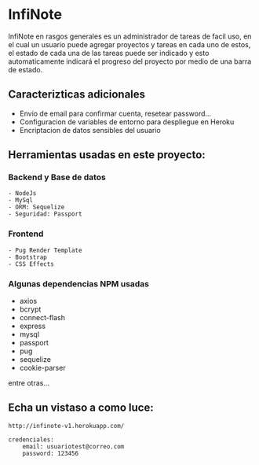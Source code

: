# InfiNote

InfiNote en rasgos generales es un administrador de tareas de facil uso, en el cual un usuario puede agregar proyectos y tareas en cada uno de estos, el estado de cada una de las tareas puede ser indicado y esto automaticamente indicará el progreso del proyecto por medio de una barra de estado.

## Caracterizticas adicionales

- Envio de email para confirmar cuenta, resetear password...
- Configuracion de variables de entorno para despliegue en Heroku
- Encriptacion de datos sensibles del usuario


## Herramientas usadas en este proyecto:

### Backend y Base de datos
    - NodeJs
    - MySql
    - ORM: Sequelize
    - Seguridad: Passport


### Frontend
    - Pug Render Template
    - Bootstrap
    - CSS Effects

### Algunas dependencias NPM usadas
- axios
- bcrypt
- connect-flash
- express
- mysql
- passport
- pug
- sequelize
- cookie-parser

entre otras...

## Echa un vistaso a como luce:
    http://infinote-v1.herokuapp.com/

    credenciales:
        email: usuariotest@correo.com
        password: 123456
